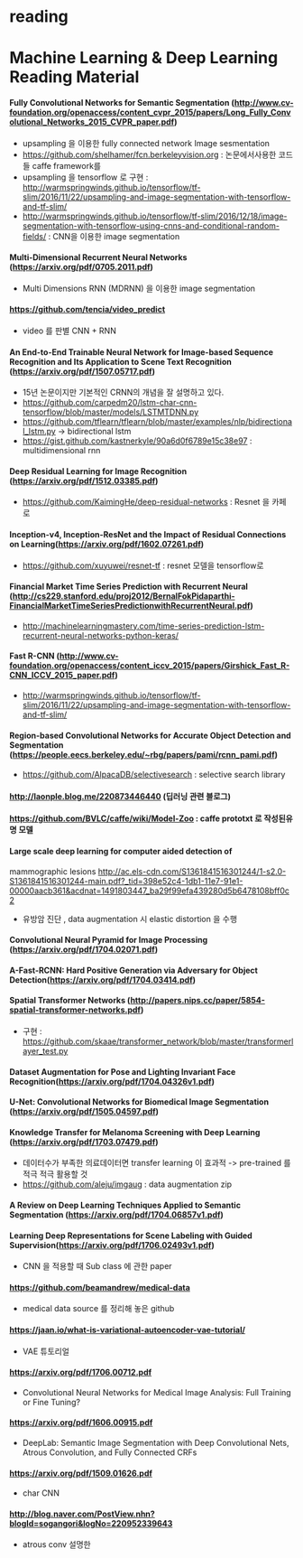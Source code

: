 # reading

# Machine Learning & Deep Learning Reading Material

#### Fully Convolutional Networks for Semantic Segmentation (http://www.cv-foundation.org/openaccess/content_cvpr_2015/papers/Long_Fully_Convolutional_Networks_2015_CVPR_paper.pdf)

- upsampling 을 이용한 fully connected network Image sesmentation
- https://github.com/shelhamer/fcn.berkeleyvision.org : 논문에서사용한 코드들 caffe framework를 
- upsampling 을 tensorflow 로 구현 : http://warmspringwinds.github.io/tensorflow/tf-slim/2016/11/22/upsampling-and-image-segmentation-with-tensorflow-and-tf-slim/
- http://warmspringwinds.github.io/tensorflow/tf-slim/2016/12/18/image-segmentation-with-tensorflow-using-cnns-and-conditional-random-fields/ : CNN을 이용한 image segmentation

#### Multi-Dimensional Recurrent Neural Networks (https://arxiv.org/pdf/0705.2011.pdf)

- Multi Dimensions RNN (MDRNN) 을 이용한 image segmentation

#### https://github.com/tencia/video_predict

- video 를 판별 CNN + RNN


#### An End-to-End Trainable Neural Network for Image-based Sequence Recognition and Its Application to Scene Text Recognition (https://arxiv.org/pdf/1507.05717.pdf)

- 15년 논문이지만 기본적인 CRNN의 개념을 잘 설명하고 있다.
- https://github.com/carpedm20/lstm-char-cnn-tensorflow/blob/master/models/LSTMTDNN.py
- https://github.com/tflearn/tflearn/blob/master/examples/nlp/bidirectional_lstm.py -> bidirectional lstm 
- https://gist.github.com/kastnerkyle/90a6d0f6789e15c38e97 : multidimensional rnn

#### Deep Residual Learning for Image Recognition (https://arxiv.org/pdf/1512.03385.pdf)
- https://github.com/KaimingHe/deep-residual-networks : Resnet 을 카페로 
#### Inception-v4, Inception-ResNet and the Impact of Residual Connections on Learning(https://arxiv.org/pdf/1602.07261.pdf)

- https://github.com/xuyuwei/resnet-tf : resnet 모델을 tensorflow로 

#### Financial Market Time Series Prediction with Recurrent Neural (http://cs229.stanford.edu/proj2012/BernalFokPidaparthi-FinancialMarketTimeSeriesPredictionwithRecurrentNeural.pdf)
- http://machinelearningmastery.com/time-series-prediction-lstm-recurrent-neural-networks-python-keras/ 
#### Fast R-CNN (http://www.cv-foundation.org/openaccess/content_iccv_2015/papers/Girshick_Fast_R-CNN_ICCV_2015_paper.pdf)

- http://warmspringwinds.github.io/tensorflow/tf-slim/2016/11/22/upsampling-and-image-segmentation-with-tensorflow-and-tf-slim/


#### Region-based Convolutional Networks for Accurate Object Detection and Segmentation (https://people.eecs.berkeley.edu/~rbg/papers/pami/rcnn_pami.pdf)

- https://github.com/AlpacaDB/selectivesearch : selective search library

#### http://laonple.blog.me/220873446440 (딥러닝 관련 블로그)

#### https://github.com/BVLC/caffe/wiki/Model-Zoo : caffe prototxt 로 작성된유명 모델

#### Large scale deep learning for computer aided detection of
mammographic lesions http://ac.els-cdn.com/S1361841516301244/1-s2.0-S1361841516301244-main.pdf?_tid=398e52c4-1db1-11e7-91e1-00000aacb361&acdnat=1491803447_ba29f99efa439280d5b6478108bff0c2

 - 유방암 진단 , data augmentation 시 elastic distortion 을 수행
 

#### Convolutional Neural Pyramid for Image Processing (https://arxiv.org/pdf/1704.02071.pdf)


#### A-Fast-RCNN: Hard Positive Generation via Adversary for Object Detection(https://arxiv.org/pdf/1704.03414.pdf)

#### Spatial Transformer Networks (http://papers.nips.cc/paper/5854-spatial-transformer-networks.pdf)
- 구현 : https://github.com/skaae/transformer_network/blob/master/transformerlayer_test.py

#### Dataset Augmentation for Pose and Lighting Invariant Face Recognition(https://arxiv.org/pdf/1704.04326v1.pdf)

#### U-Net: Convolutional Networks for Biomedical Image Segmentation (https://arxiv.org/pdf/1505.04597.pdf)

#### Knowledge Transfer for Melanoma Screening with Deep Learning (https://arxiv.org/pdf/1703.07479.pdf)
- 데이터수가 부족한 의료데이터면 transfer learning 이 효과적 -> pre-trained 를 적극 적극 활용할 것
- https://github.com/aleju/imgaug : data augmentation zip


#### A Review on Deep Learning Techniques Applied to Semantic Segmentation (https://arxiv.org/pdf/1704.06857v1.pdf)


#### Learning Deep Representations for Scene Labeling with Guided Supervision(https://arxiv.org/pdf/1706.02493v1.pdf)
 - CNN 을 적용할 때 Sub class 에 관한 paper


#### https://github.com/beamandrew/medical-data
 - medical data source 를 정리해 놓은 github


#### https://jaan.io/what-is-variational-autoencoder-vae-tutorial/
- VAE 튜토리얼 

#### https://arxiv.org/pdf/1706.00712.pdf
- Convolutional Neural Networks for Medical Image Analysis: Full Training or Fine Tuning?

#### https://arxiv.org/pdf/1606.00915.pdf
 - DeepLab: Semantic Image Segmentation with Deep Convolutional Nets, Atrous Convolution, and Fully Connected CRFs
 
#### https://arxiv.org/pdf/1509.01626.pdf
- char CNN
#### http://blog.naver.com/PostView.nhn?blogId=sogangori&logNo=220952339643
- atrous conv 설명한 
